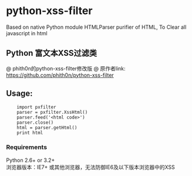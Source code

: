 # python-xss-filter
Based on native Python module HTMLParser purifier of HTML, To Clear all javascript in html  

## Python 富文本XSS过滤类
@ phith0n的python-xss-filter修改版
@ 原作者link: https://github.com/phith0n/python-xss-filter  

## Usage:
    
        import pxfilter
        parser = pxfilter.XssHtml()
        parser.feed('<html code>')
        parser.close()
        html = parser.getHtml()
        print html


### Requirements
Python 2.6+ or 3.2+  
浏览器版本：IE7+ 或其他浏览器，无法防御IE6及以下版本浏览器中的XSS  
